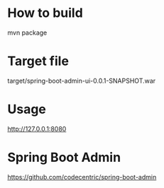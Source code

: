 # How to build

mvn package

# Target file

target/spring-boot-admin-ui-0.0.1-SNAPSHOT.war

# Usage

http://127.0.0.1:8080

# Spring Boot Admin

https://github.com/codecentric/spring-boot-admin